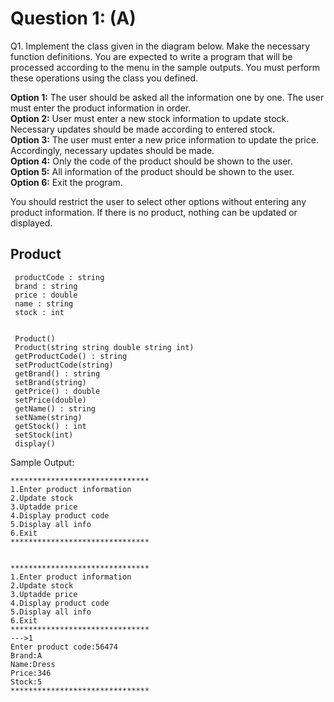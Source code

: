 # Question 1: (A)
  Q1. Implement the class given in the diagram below. Make the necessary function
  definitions. You are expected to write a program that will be processed according
  to the menu in the sample outputs. You must perform these operations using the
  class you defined. <br/>
  
  <b>Option 1:</b> The user should be asked all the information one by one. The user must
  enter the product information in order. <br/>
  <b>Option 2:</b> User must enter a new stock information to update stock. Necessary
  updates should be made according to entered stock. <br/>
  <b>Option 3:</b> The user must enter a new price information to update the price.
  Accordingly, necessary updates should be made. <br/>
  <b>Option 4:</b> Only the code of the product should be shown to the user. <br/>
  <b>Option 5:</b> All information of the product should be shown to the user. <br/>
  <b>Option 6:</b> Exit the program. <br/>
  
  You should restrict the user to select other options without entering any product
  information. If there is no product, nothing can be updated or displayed. <br/>
  
   <h2>Product</h2>
     
     productCode : string
     brand : string
     price : double
     name : string
     stock : int
     
     
     Product()
     Product(string string double string int)
     getProductCode() : string
     setProductCode(string)
     getBrand() : string
     setBrand(string)
     getPrice() : double
     setPrice(double)
     getName() : string
     setName(string)
     getStock() : int
     setStock(int)
     display()
     
   
   Sample Output:
    
    *******************************
    1.Enter product information
    2.Update stock
    3.Uptadde price
    4.Display product code
    5.Display all info
    6.Exit
    *******************************
    
    
    *******************************
    1.Enter product information
    2.Update stock
    3.Uptadde price
    4.Display product code
    5.Display all info
    6.Exit
    *******************************
    --->1
    Enter product code:56474
    Brand:A
    Name:Dress
    Price:346
    Stock:5
    *******************************
